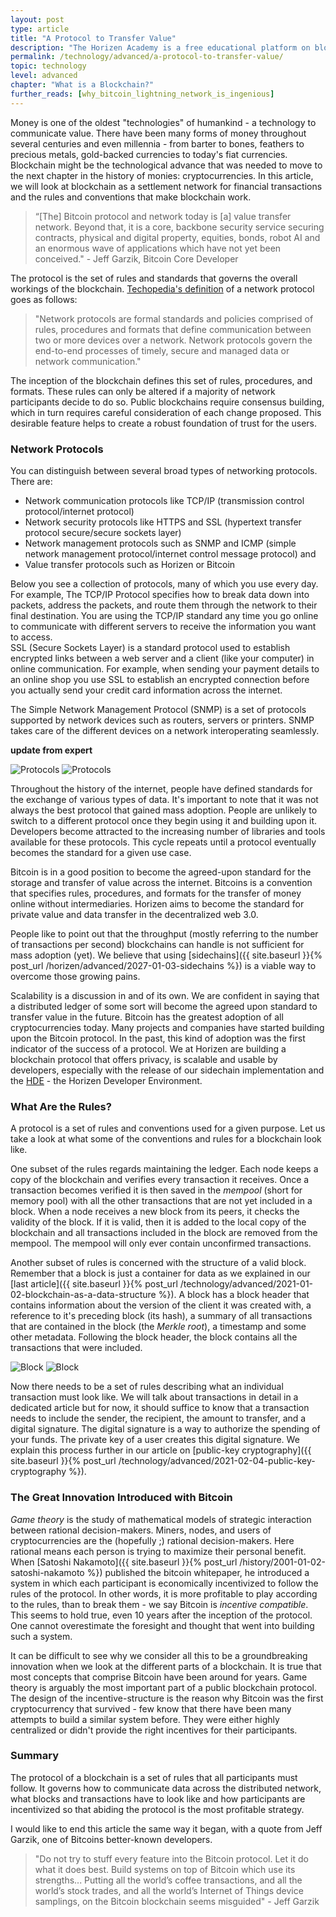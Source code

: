 ```yaml
---
layout: post
type: article
title: "A Protocol to Transfer Value"
description: "The Horizen Academy is a free educational platform on blockchain technology, cryptocurrency, and privacy. In this article, we compare blockchains as protocols to transfer money with the internet as a protocol to transfer information at an advanced level."
permalink: /technology/advanced/a-protocol-to-transfer-value/
topic: technology
level: advanced
chapter: "What is a Blockchain?"
further_reads: [why_bitcoin_lightning_network_is_ingenious]
---
```


Money is one of the oldest "technologies" of humankind - a technology to communicate value. There have been many forms of money throughout several centuries and even millennia - from barter to bones, feathers to precious metals, gold-backed currencies to today's fiat currencies. Blockchain might be the technological advance that was needed to move to the next chapter in the history of monies: cryptocurrencies.
In this article, we will look at blockchain as a settlement network for financial transactions and the rules and conventions that make blockchain work.

> “[The] Bitcoin protocol and network today is [a] value transfer network. Beyond that, it is a core, backbone security service securing contracts, physical and digital property, equities, bonds, robot AI and an enormous wave of applications which have not yet been conceived." - Jeff Garzik, Bitcoin Core Developer

The protocol is the set of rules and standards that governs the overall workings of the blockchain. [Techopedia's definition](https://www.techopedia.com/definition/12938/network-protocols) of a network protocol goes as follows:

> "Network protocols are formal standards and policies comprised of rules, procedures and formats that define communication between two or more devices over a network. Network protocols govern the end-to-end processes of timely, secure and managed data or network communication."

The inception of the blockchain defines this set of rules, procedures, and formats. These rules can only be altered if a majority of network participants decide to do so. Public blockchains require consensus building, which in turn requires careful consideration of each change proposed. This desirable feature helps to create a robust foundation of trust for the users.

### Network Protocols

You can distinguish between several broad types of networking protocols. There are:

- Network communication protocols like TCP/IP (transmission control protocol/internet protocol)
- Network security protocols like HTTPS and SSL (hypertext transfer protocol secure/secure sockets layer)
- Network management protocols such as SNMP and ICMP (simple network management protocol/internet control message protocol) and
- Value transfer protocols such as Horizen or Bitcoin

Below you see a collection of protocols, many of which you use every day. For example, The TCP/IP Protocol specifies how to break data down into packets, address the packets, and route them through the network to their final destination. You are using the TCP/IP standard any time you go online to communicate with different servers to receive the information you want to access.  
SSL (Secure Sockets Layer) is a standard protocol used to establish encrypted links between a web server and a client (like your computer) in online communication. For example, when sending your payment details to an online shop you use SSL to establish an encrypted connection before you actually send your credit card information across the internet.

The Simple Network Management Protocol (SNMP) is a set of protocols supported by network devices such as routers, servers or printers. SNMP takes care of the different devices on a network interoperating seamlessly.

**update from expert**

![Protocols](/assets/post_files/technology/advanced/a-protocol-to-transfer-value/protocols_D.jpg)
![Protocols](/assets/post_files/technology/advanced/a-protocol-to-transfer-value/protocols_M.jpg)

Throughout the history of the internet, people have defined standards for the exchange of various types of data. It's important to note that it was not always the best protocol that gained mass adoption. People are unlikely to switch to a different protocol once they begin using it and building upon it. Developers become attracted to the increasing number of libraries and tools available for these protocols. This cycle repeats until a protocol eventually becomes the standard for a given use case.

Bitcoin is in a good position to become the agreed-upon standard for the storage and transfer of value across the internet. Bitcoins is a convention that specifies rules, procedures, and formats for the transfer of money online without intermediaries. Horizen aims to become the standard for private value and data transfer in the decentralized web 3.0.

People like to point out that the throughput (mostly referring to the number of transactions per second) blockchains can handle is not sufficient for mass adoption (yet). We believe that using [sidechains]({{ site.baseurl }}{% post_url /horizen/advanced/2027-01-03-sidechains %}) is a viable way to overcome those growing pains.

Scalability is a discussion in and of its own. We are confident in saying that a distributed ledger of some sort will become the agreed upon standard to transfer value in the future. Bitcoin has the greatest adoption of all cryptocurrencies today. Many projects and companies have started building upon the Bitcoin protocol. In the past, this kind of adoption was the first indicator of the success of a protocol. We at Horizen are building a blockchain protocol that offers privacy, is scalable and usable by developers, especially with the release of our sidechain implementation and the [HDE](https://medium.com/coinmonks/open-source-contributors-new-home-the-hde-a91a1b5376df) - the Horizen Developer Environment.

### What Are the Rules?

A protocol is a set of rules and conventions used for a given purpose. Let us take a look at what some of the conventions and rules for a blockchain look like.

One subset of the rules regards maintaining the ledger. Each node keeps a copy of the blockchain and verifies every transaction it receives. Once a transaction becomes verified it is then saved in the *mempool* (short for memory pool) with all the other transactions that are not yet included in a block. When a node receives a new block from its peers, it checks the validity of the block. If it is valid, then it is added to the local copy of the blockchain and all transactions included in the block are removed from the mempool. The mempool will only ever contain unconfirmed transactions.

Another subset of rules is concerned with the structure of a valid block. Remember that a block is just a container for data as we explained in our [last article]({{ site.baseurl }}{% post_url /technology/advanced/2021-01-02-blockchain-as-a-data-structure %}). A block has a block header that contains information about the version of the client it was created with, a reference to it's preceding block (its hash), a summary of all transactions that are contained in the block (the *Merkle root*), a timestamp and some other metadata.
Following the block header, the block contains all the transactions that were included.

![Block](/assets/post_files/technology/advanced/a-protocol-to-transfer-value/block_D.jpg)
![Block](/assets/post_files/technology/advanced/a-protocol-to-transfer-value/block_M.jpg)

Now there needs to be a set of rules describing what an individual transaction must look like. We will talk about transactions in detail in a dedicated article but for now, it should suffice to know that a transaction needs to include the sender, the recipient, the amount to transfer, and a digital signature. The digital signature is a way to authorize the spending of your funds. The private key of a user creates this digital signature. We explain this process further in our article on [public-key cryptography]({{ site.baseurl }}{% post_url /technology/advanced/2021-02-04-public-key-cryptography %}).

### The Great Innovation Introduced with Bitcoin

_Game theory_ is the study of mathematical models of strategic interaction between rational decision-makers. Miners, nodes, and users of cryptocurrencies are the (hopefully ;) rational decision-makers. Here rational means each person is trying to maximize their personal benefit. When [Satoshi Nakamoto]({{ site.baseurl }}{% post_url /history/2001-01-02-satoshi-nakamoto %}) published the bitcoin whitepaper, he introduced a system in which each participant is economically incentivized to follow the rules of the protocol. In other words, it is more profitable to play according to the rules, than to break them - we say Bitcoin is *incentive compatible*. This seems to hold true, even 10 years after the inception of the protocol. One cannot overestimate the foresight and thought that went into building such a system.

It can be difficult to see why we consider all this to be a groundbreaking innovation when we look at the different parts of a blockchain. It is true that most concepts that comprise Bitcoin have been around for years. Game theory is arguably the most important part of a public blockchain protocol. The design of the incentive-structure is the reason why Bitcoin was the first cryptocurrency that survived - few know that there have been many attempts to build a similar system before. They were either highly centralized or didn't provide the right incentives for their participants.

### Summary

The protocol of a blockchain is a set of rules that all participants must follow. It governs how to communicate data across the distributed network, what blocks and transactions have to look like and how participants are incentivized so that abiding the protocol is the most profitable strategy.

I would like to end this article the same way it began, with a quote from Jeff Garzik, one of Bitcoins better-known developers.

> "Do not try to stuff every feature into the Bitcoin protocol. Let it do what it does best. Build systems on top of Bitcoin which use its strengths... Putting all the world’s coffee transactions, and all the world’s stock trades, and all the world’s Internet of Things device samplings, on the Bitcoin blockchain seems misguided" - Jeff Garzik
